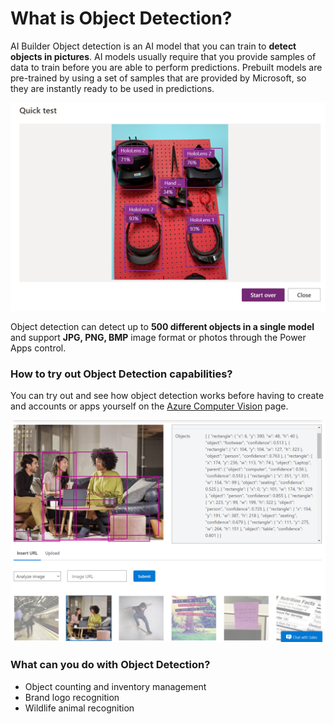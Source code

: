 # What is Object Detection?

AI Builder Object detection is an AI model that you can train to **detect objects in pictures**. AI models usually require that you provide samples of data to train before you are able to perform predictions. Prebuilt models are pre-trained by using a set of samples that are provided by Microsoft, so they are instantly ready to be used in predictions.

![Trained custom model result with AI Builder](../../.gitbook/assets/testresult.png)

Object detection can detect up to **500 different objects in a single model** and support **JPG, PNG, BMP** image format or photos through the Power Apps control.

### How to try out Object Detection capabilities?

You can try out and see how object detection works before having to create and accounts or apps yourself on the [Azure Computer Vision](https://azure.microsoft.com/services/cognitive-services/computer-vision/?WT.mc_id=aiml-8438-ayyonet#features) page. 

![Try out Computer Vision capabilities with your own images](../../.gitbook/assets/seeitinaction.png)

### What can you do with Object Detection?

* Object counting and inventory management
* Brand logo recognition
* Wildlife animal recognition

